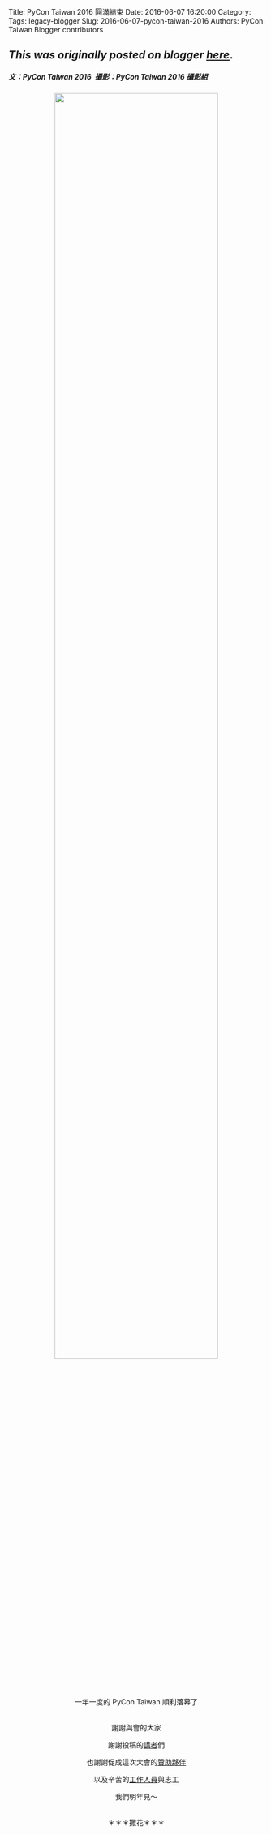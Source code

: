 Title: PyCon Taiwan 2016 圓滿結束
Date: 2016-06-07 16:20:00
Category:
Tags: legacy-blogger
Slug: 2016-06-07-pycon-taiwan-2016
Authors: PyCon Taiwan Blogger contributors

*This was originally posted on blogger [here](https://pycontw.blogspot.com/2016/06/pycon-taiwan-2016.html)*.
---
<h5>文：PyCon Taiwan 2016 &nbsp;攝影：PyCon Taiwan 2016 攝影組</h5>

<div class="separator" style="clear: both; text-align: center;">
  <a href="https://www.flickr.com/photos/pycon_tw_2016/27237439720/">
    <img border="0" src="https://2.bp.blogspot.com/-nLs2oI7ozPE/V1aGtEkHrCI/AAAAAAAAD3c/it_NlQKISiY7dFOXn4fJHByxNGhLuLi8wCLcB/s1600/27237439720_c602488276_k.jpg" width="80%" />
  </a>
</div>

<div style="text-align: center; margin: 3em 0 3em 0;">

<p>
一年一度的 PyCon Taiwan 順利落幕了
</p>

<p>
<br />
謝謝與會的大家
</p>

<p>
謝謝投稿的<a href="https://tw.pycon.org/2016/events/talks/">講者</a>們
</p>

<p>
也謝謝促成這次大會的<a href="https://tw.pycon.org/2016/sponsors/">贊助夥伴</a>
</p>

<p>
以及辛苦的<a href="https://tw.pycon.org/2016/about/staff/">工作人員</a>與志工
</p>

<p>
我們明年見～
</p>

<p>
<br />
＊＊＊撒花＊＊＊
</p>

</div>

<br />
<br />
<br />
